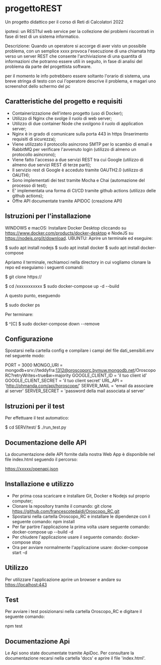 # progettoREST

Un progetto didattico per il corso di Reti di Calcolatori 2022
  
ipotesi:
un RESTful web service per la collezione dei problemi riscontrati in fase di test di un sistema informatico.

Descrizione:
Quando un operatore si accorge di aver visto un possibile problema, con un semplice xxxx provoca l'esecuzione di una chiamata http verso un server REST che consente l'archiviazione di una quantita di informazioni che potranno essere utili in seguito, in fase di analisi del problema da parte del progettista software.

per il momento le info potrebbero essere soltanto l'orario di sistema, una breve stringa di testo con cui l'operatore descrive il problema, e magari uno screenshot dello schermo del pc

## Caratteristiche del progetto e requisiti

- Containerizzazione dell'intero progetto (uso di Docker);
- Utilizzo di Nginx che svolge il ruolo di web server;
- Utilizzo di due container Node che svolgono il ruolo di application server;
- Nginx è in grado di comunicare sulla porta 443 in https (Inserimento requisiti di sicurezza);
- Viene utilizzato il protocollo asincrono SMTP per lo scambio di email e RabbitMQ per verificare l'avvenuto login (utilizzo di almeno un protocollo asincrono);
- Viene fatto l'accesso a due servizi REST tra cui Google (utilizzo di almeno due servizi REST di terze parti);
- Il servizio rest di Google è acceduto tramite OAUTH2.0 (utilizzo di OAUTH);
- Sono implementati dei test tramite Mocha e Chai (automazione del processo di test);
- E' implementata una forma di CI/CD tramite github actions (utilizzo delle github actions);
- Offre API documentate tramite APIDOC (creazione API)

## Istruzioni per l'installazione

WINDOWS e macOS: Installare Docker Desktop cliccando su <https://www.docker.com/products/docker-desktop> e NodeJS su <https://nodejs.org/it/download>.
UBUNTU: Aprire un terminale ed eseguire:

$ sudo apt install nodejs
$ sudo apt install docker
$ sudo apt install docker-compose

Apriamo il terminale, rechiamoci nella directory in cui vogliamo clonare la repo ed eseguiamo i seguenti comandi:

$ git clone https://

$ cd /xxxxxxxxxxx
$ sudo docker-compose up -d --build

A questo punto, eseguendo

$ sudo docker ps

Per terminare:

$ ^[C]
$ sudo docker-compose down --remove

## Configurazione

Spostarsi nella cartella config e compilare i campi del file dati_sensibili.env nel seguente modo:

PORT = 3000
MONGO_URI = mongodb+srv://teddyfra:1312@oroscoporc.bymuw.mongodb.net/OroscopoRC?retryWrites=true&w=majority
GOOGLE_CLIENT_ID = 'il tuo client id'
GOOGLE_CLIENT_SECRET = 'il tuo client secret'
URL_API = 'http://ohmanda.com/api/horoscope/'
SERVER_MAIL = 'email da associare al server'
SERVER_SECRET = 'password della mail associata al server'

## Istruzioni per il test

Per effettuare il test automatico:

$ cd SERV/test/
$ ./run_test.py

## Documentazione delle API

La documentazione delle API fornite dalla nostra Web App è disponibile nel file index.html seguendo il percorso:

<https://xxxxx/openapi.json>

## Installazione e utilizzo

- Per prima cosa scaricare e installare Git, Docker e Nodejs sul proprio computer;
- Clonare la repository tramite il comando:
git clone <https://github.com/francescotedaldi/Oroscopo_RC.git>
- Spostarsi nella cartella Oroscopo_RC e installare le dipendenze con il seguente comando:
npm install
- Per far partire l'applicazione la prima volta usare seguente comando:
docker-compose up --build -d
- Per chiudere l'applicazione usare il seguente comando:
docker-compose stop
- Ora per avviare normalmente l'applicazione usare:
docker-compose start -d

## Utilizzo

Per utilizzare l'applicazione aprire un browser e andare su <https://localhost:443>

## Test

Per avviare i test posizionarsi nella cartella Oroscopo_RC e digitare il seguente comando:

npm test

## Documentazione Api

Le Api sono state documentate tramite ApiDoc. Per consultare la documentazione recarsi nella cartella 'docs' e aprire il file 'index.html'.
